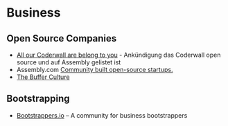 # Business

## Open Source Companies

* [All our Coderwall are belong to you](http://hackernoons.com/all-our-coderwall-are-belong-to-you) - Ankündigung das Coderwall open source und auf Assembly gelistet ist
* Assembly.com [Community built open-source startups.](https://assembly.com/)
* [The Buffer Culture](http://de.slideshare.net/Bufferapp/buffer-culture-04)

## Bootstrapping

* [Bootstrappers.io](http://www.bootstrappers.io/) – A community for business bootstrappers 